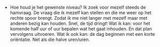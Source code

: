 - Hoe houd je het gewenste niveau? Ik zoek voor mezelf steeds de hamvraag. De vraag die ik mezelf kan stellen en die me weer op het rechte spoor brengt. Zodat ik me niet langer met mezelf maar met anderen bezig kan houden. Snel, de tijd dringt! Wat ik kan: voor het komende half uur of uur bepalen wat het gaat inhouden. En dat plan vervolgens uitvoeren. Wat ik ook kan: de dag beginnen met een korte oriëntatie. Net als die halve uren/uren.